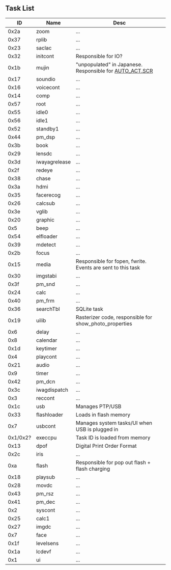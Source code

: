 ## Task List

| ID | Name | Desc |
| - | - | - |
| 0x2a | zoom | ... |
| 0x37 | rplib | ... |
| 0x23 | saclac | ... |
| 0x32 | initcont | Responsible for IO? |
| 0x1b | mujin | "unpopulated" in Japanese. Responsible for [AUTO_ACT.SCR](autoactscr.md) |
| 0x17 | soundio | ... |
| 0x16 | voicecont | ... |
| 0x14 | comp | ... |
| 0x57 | root | ... |
| 0x55 | idle0 | ... |
| 0x56 | idle1 | ... |
| 0x52 | standby1 | ... |
| 0x44 | pm_dsp | ... |
| 0x3b | book | ... |
| 0x29 | lensdc | ... |
| 0x3d | iwayagrelease | ... |
| 0x2f | redeye | ... |
| 0x38 | chase | ... |
| 0x3a | hdmi | ... |
| 0x35 | facerecog | ... |
| 0x26 | calcsub | ... |
| 0x3e | vglib | ... |
| 0x20 | graphic | ... |
| 0x5 | beep | ... |
| 0x54 | elfloader | ... |
| 0x39 | mdetect | ... |
| 0x2b | focus | ... |
| 0x15 | media | Responsible for fopen, fwrite. Events are sent to this task |
| 0x30 | imgstabi | ... |
| 0x3f | pm_snd | ... |
| 0x24 | calc | ... |
| 0x40 | pm_frm | ... |
| 0x36 | searchTbl | SQLite task |
| 0x19 | uilib | Rasterizer code, responsible for show_photo_properties |
| 0x6 | delay | ... |
| 0x8 | calendar | ... |
| 0x1d | keytimer | ... |
| 0x4 | playcont | ... |
| 0x21 | audio | ... |
| 0x9 | timer | ... |
| 0x42 | pm_dcn | ... |
| 0x3c | iwagdispatch | ... |
| 0x3 | reccont | ... |
| 0x1c | usb | Manages PTP/USB |
| 0x33 | flashloader | Loads in flash memory |
| 0x7 | usbcont | Manages system tasks/UI when USB is plugged in |
| 0x1/0x2? | execcpu | Task ID is loaded from memory |
| 0x13 | dpof | Digital Print Order Format |
| 0x2c | iris | ... |
| 0xa | flash | Responsible for pop out flash + flash charging |
| 0x18 | playsub | ... |
| 0x28 | movdc | ... |
| 0x43 | pm_rsz | ... |
| 0x41 | pm_dec | ... |
| 0x2 | syscont | ... |
| 0x25 | calc1 | ... |
| 0x27 | imgdc | ... |
| 0x7 | face | ... |
| 0x1f | levelsens | ... |
| 0x1a | lcdevf | ... |
| 0x1 | ui | ... |
